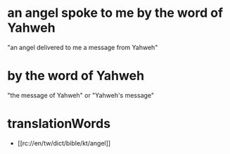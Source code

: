 # an angel spoke to me by the word of Yahweh

"an angel delivered to me a message from Yahweh"

# by the word of Yahweh

"the message of Yahweh" or "Yahweh's message"

# translationWords

* [[rc://en/tw/dict/bible/kt/angel]]